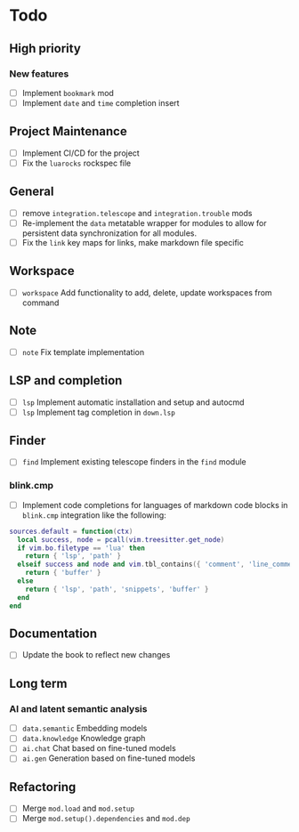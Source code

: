 # Todo

## High priority

### New features

- [ ] Implement `bookmark` mod
- [ ] Implement `date` and `time` completion insert

## Project Maintenance

- [ ] Implement CI/CD for the project
- [ ] Fix the `luarocks` rockspec file

## General

- [ ] remove `integration.telescope` and `integration.trouble` mods
- [ ] Re-implement the `data` metatable wrapper for modules to allow for persistent data
      synchronization for all modules.
- [ ] Fix the `link` key maps for links, make markdown file specific

## Workspace

- [ ] `workspace` Add functionality to add, delete, update workspaces from command

## Note

- [ ] `note` Fix template implementation

## LSP and completion

- [ ] `lsp` Implement automatic installation and setup and autocmd
- [ ] `lsp` Implement tag completion in `down.lsp`

## Finder

- [ ] `find` Implement existing telescope finders in the `find` module

### blink.cmp

- [ ] Implement code completions for languages of markdown code blocks in `blink.cmp` integration
      like the following:

```lua
sources.default = function(ctx)
  local success, node = pcall(vim.treesitter.get_node)
  if vim.bo.filetype == 'lua' then
    return { 'lsp', 'path' }
  elseif success and node and vim.tbl_contains({ 'comment', 'line_comment', 'block_comment' }, node:type()) then
    return { 'buffer' }
  else
    return { 'lsp', 'path', 'snippets', 'buffer' }
  end
end
```

## Documentation

- [ ] Update the book to reflect new changes

## Long term

### AI and latent semantic analysis

- [ ] `data.semantic` Embedding models
- [ ] `data.knowledge` Knowledge graph
- [ ] `ai.chat` Chat based on fine-tuned models
- [ ] `ai.gen` Generation based on fine-tuned models

## Refactoring

- [ ] Merge `mod.load` and `mod.setup`
- [ ] Merge `mod.setup().dependencies` and `mod.dep`

